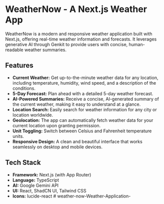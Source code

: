 # WeatherNow - A Next.js Weather App

WeatherNow is a modern and responsive weather application built with Next.js, offering real-time weather information and forecasts. It leverages generative AI through Genkit to provide users with concise, human-readable weather summaries.

## Features

- **Current Weather:** Get up-to-the-minute weather data for any location, including temperature, humidity, wind speed, and a description of the conditions.
- **5-Day Forecast:** Plan ahead with a detailed 5-day weather forecast.
- **AI-Powered Summaries:** Receive a concise, AI-generated summary of the current weather, making it easy to understand at a glance.
- **Location Search:** Easily search for weather information for any city or location worldwide.
- **Geolocation:** The app can automatically fetch weather data for your current location upon granting permission.
- **Unit Toggling:** Switch between Celsius and Fahrenheit temperature units.
- **Responsive Design:** A clean and beautiful interface that works seamlessly on desktop and mobile devices.

## Tech Stack

- **Framework:** Next.js (with App Router)
- **Language:** TypeScript
- **AI:** Google Gemini API
- **UI:** React, ShadCN UI, Tailwind CSS
- **Icons:** lucide-react
#   w e a t h e r - n o w - W e a t h e r - A p p l i c a t i o n -  
 